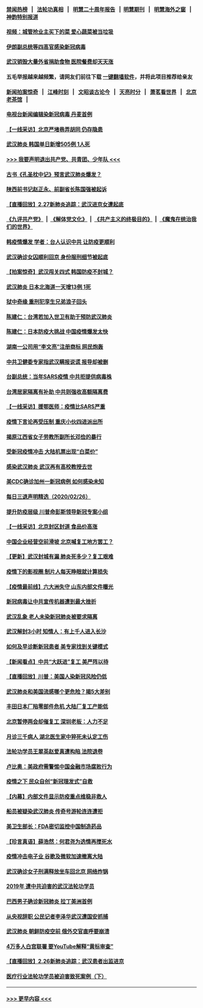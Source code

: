 #### [禁闻热榜](热点新闻.md?=0)  &nbsp;&nbsp;|&nbsp;&nbsp; [法轮功真相](https://github.com/gfw-breaker/truth/blob/master/README.md?=0) &nbsp;&nbsp;|&nbsp;&nbsp; [明慧二十周年报告](https://github.com/gfw-breaker/mh-reports/blob/master/README.md?=0) &nbsp;&nbsp;|&nbsp;&nbsp;[明慧期刊](https://github.com/gfw-breaker/mh-qikan) &nbsp;&nbsp;|&nbsp;&nbsp; [明慧海外之窗](https://github.com/gfw-breaker/mh-news/blob/master/README.md?=0) &nbsp;&nbsp;|&nbsp;&nbsp; [神韵特别报道](https://github.com/gfw-breaker/mh-news/blob/master/shenyun.md?=0)
#### [视频：城管抢业主买下的菜 爱心蔬菜被当垃圾](../pages/nsc413/n11900620.md?t=02280031) 
#### [伊朗副总统等四高官感染新冠病毒](../pages/nsc413/n11900818.md?t=02280031) 
#### [武汉销毁大量外省捐助食物 医院餐费却天天涨](../pages/nsc413/n11900633.md?t=02280031) 
#### 五毛举报越来越频繁，请网友们前往下载 [一键翻墙软件](https://github.com/gfw-breaker/ssr-accounts)，并将此项目推荐给亲友
#### [新闻拍案惊奇](https://github.com/gfw-breaker/banned-news/blob/master/pages/link4.md) &nbsp;&nbsp;|&nbsp;&nbsp; [江峰时刻](https://github.com/gfw-breaker/banned-news/blob/master/pages/link4.md) &nbsp;&nbsp;|&nbsp;&nbsp; [文昭谈古论今](https://github.com/gfw-breaker/banned-news/blob/master/pages/link4.md) &nbsp;&nbsp;|&nbsp;&nbsp; [天亮时分](https://github.com/gfw-breaker/banned-news/blob/master/pages/link4.md) &nbsp;&nbsp;|&nbsp;&nbsp; [萧茗看世界](https://github.com/gfw-breaker/banned-news/blob/master/pages/link4.md) &nbsp;&nbsp;|&nbsp;&nbsp; [北京老茶馆](https://github.com/gfw-breaker/banned-news/blob/master/pages/link4.md) &nbsp;&nbsp;|&nbsp;&nbsp; 
#### [电视台新闻编辑染新冠病毒 丹麦首例](../pages/nsc413/n11900794.md?t=02280031) 
#### [【一线采访】北京严堵巷弄胡同 仍存隐患](../pages/nsc413/n11900723.md?t=02280031) 
#### [武汉肺炎 韩国单日新增505例 1人死](../pages/nsc413/n11900450.md?t=02280031) 
#### [>>> 我要声明退出共产党、共青团、少年队 <<<](https://github.com/begood0513/goodnews/blob/master/quit/letter.md) 
#### [古书《孔圣枕中记》预言武汉肺炎爆发？](../pages/nsc413/n11899892.md?t=02280031) 
#### [陕西前书记赵正永、前副省长陈国强被起诉](../pages/nsc413/n11900182.md?t=02280031) 
#### [【直播回放】2.27新肺炎追踪：武汉进京女遭起底](../pages/nsc413/n11900415.md?t=02280031) 
#### [《九评共产党》](https://github.com/begood0513/9ping.md/blob/master/README.md) &nbsp;|&nbsp; [《解体党文化》](../../../../jtdwh.md/blob/master/README.md)  &nbsp;|&nbsp; [《共产主义的终极目的》](../../../../gczydzjmd.md/blob/master/README.md) &nbsp;|&nbsp; [《魔鬼在统治我们的世界》](../../../../mgztzwmdsj.md/blob/master/README.md) 
#### [韩疫情爆发 学者：台人认识中共 让防疫更顺利](../pages/nsc413/n11900509.md?t=02280031) 
#### [武汉确诊女囚顺利回京 身份服刑细节被起底](../pages/nsc413/n11900305.md?t=02280031) 
#### [【拍案惊奇】武汉闯关四式 韩国防疫不封城？](../pages/nsc413/n11899370.md?t=02280031) 
#### [武汉肺炎 日本北海道一天增13例 1死](../pages/nsc413/n11900329.md?t=02280031) 
#### [狱中奇缘  重刑犯孪生兄弟浪子回头](../pages/nsc413/n11898373.md?t=02280031) 
#### [陈建仁：台湾若加入世卫有助于预防武汉肺炎](../pages/nsc413/n11899571.md?t=02280031) 
#### [陈建仁：日本防疫大挑战 中国疫情爆发太快](../pages/nsc413/n11900169.md?t=02280031) 
#### [湖南一公司用“李文亮”注册商标 网民炮轰](../pages/nsc413/n11899932.md?t=02280031) 
#### [中共卫健委专家指武汉瞒报说谎 报导却被删](../pages/nsc413/n11899565.md?t=02280031) 
#### [台副总统：当年SARS疫情 中共拒提供病毒株](../pages/nsc413/n11899641.md?t=02280031) 
#### [台湾居家隔离有补助 中共则强收高额隔离费](../pages/nsc413/n11899333.md?t=02280031) 
#### [【一线采访】援鄂医师：疫情比SARS严重](../pages/nsc413/n11899583.md?t=02280031) 
#### [疫情下言论再受压制 重庆小伙四进派出所](../pages/nsc413/n11899264.md?t=02280031) 
#### [揭原江西省女子劳教所副所长邓俭的暴行](../pages/nsc413/n11898252.md?t=02280031) 
#### [受新冠疫情冲击 大陆机票出现“白菜价”](../pages/nsc413/n11899112.md?t=02280031) 
#### [感染武汉肺炎 武汉再有高校教授去世](../pages/nsc413/n11897445.md?t=02280031) 
#### [美CDC确诊加州一新冠病例 如何感染未知](../pages/nsc413/n11899165.md?t=02280031) 
#### [每日三退声明精选（2020/02/26）](../pages/nsc413/n11899235.md?t=02280031) 
#### [提升防疫层级 川普命彭斯领导新冠专案小组](../pages/nsc413/n11898934.md?t=02280031) 
#### [【一线采访】北京封区封道 食品价高涨](../pages/nsc413/n11898771.md?t=02280031) 
#### [中国企业经营空前滑坡 北京喊复工地方罢工？](../pages/nsc413/n11898503.md?t=02280031) 
#### [【更新】武汉封城有漏 肺炎死多少？复工艰难](../pages/nsc413/n11890652.md?t=02280031) 
#### [疫情下的影视圈 制片人每天睁眼就计算损失](../pages/nsc413/n11898270.md?t=02280031) 
#### [【疫情最前线】六大洲失守 山东内部文件曝光](../pages/nsc413/n11898455.md?t=02280031) 
#### [新冠病毒让中共宣传机器遭到最大挫折](../pages/nsc413/n11898739.md?t=02280031) 
#### [武汉乱象 老人未染新冠肺炎被要求隔离](../pages/nsc413/n11898557.md?t=02280031) 
#### [武汉解封3小时 知情人：有上千人进入长沙](../pages/nsc413/n11898505.md?t=02280031) 
#### [如何及早诊断新冠患者 美专家找到关键模式](../pages/nsc413/n11898626.md?t=02280031) 
#### [【新闻看点】中共“大跃进”复工 美严阵以待](../pages/nsc413/n11898221.md?t=02280031) 
#### [【直播回放】川普：美国人染新冠风险仍低](../pages/nsc413/n11898088.md?t=02280031) 
#### [武汉肺炎和美国流感哪个更危险？揭5大差别](../pages/nsc413/n11888203.md?t=02280031) 
#### [丰田日本厂陷零部件危机 大陆厂复工产能低](../pages/nsc413/n11898580.md?t=02280031) 
#### [北京暂停两会却催复工 深圳老板：人力不足](../pages/nsc413/n11898526.md?t=02280031) 
#### [月诊三千病人 湖北医生家中猝死未认定工伤](../pages/nsc413/n11898375.md?t=02280031) 
#### [法轮功学员王翠英赵爱真遭构陷 法院退卷](../pages/nsc413/n11897965.md?t=02280031) 
#### [卢比奥：美政府需警惕中国金融市场腐败行为](../pages/nsc413/n11898327.md?t=02280031) 
#### [疫情之下 民众自创“新冠理发式”自救](../pages/nsc413/n11898320.md?t=02280031) 
#### [【内幕】内部文件显示防疫重点维稳非救人](../pages/nsc413/n11896183.md?t=02280031) 
#### [船员被疑染武汉肺炎 传奇号游轮连连遭拒](../pages/nsc413/n11898226.md?t=02280031) 
#### [美卫生部长：FDA密切监控中国制造药品](../pages/nsc413/n11898231.md?t=02280031) 
#### [【珍言真语】薛浩然：何君尧为选情再搅死水](../pages/nsc413/n11898269.md?t=02280031) 
#### [疫情冲击电子业 谷歌及微软加速撤离大陆](../pages/nsc413/n11898078.md?t=02280031) 
#### [武汉确诊女子刑满释放坐车回北京 网络炸锅](../pages/nsc413/n11897989.md?t=02280031) 
#### [2019年 遭中共迫害的武汉法轮功学员](../pages/nsc413/n11897403.md?t=02280031) 
#### [巴西男子确诊新冠肺炎 拉丁美洲首例](../pages/nsc413/n11898020.md?t=02280031) 
#### [从央视辞职 公民记者李泽华武汉遭国安抓捕](../pages/nsc413/n11898004.md?t=02280031) 
#### [武汉肺炎 朝鲜防疫空前 俄外交官直呼要崩溃](../pages/nsc413/n11897857.md?t=02280031) 
#### [4万多人白宫联署 要YouTube解释“黄标审查”](../pages/nsc413/n11897803.md?t=02280031) 
#### [【直播回放】2.26新肺炎追踪：武汉患者出监进京](../pages/nsc413/n11897551.md?t=02280031) 
#### [医疗行业法轮功学员被迫害致死案例（下）](../pages/nsc413/n11885508.md?t=02280031) 

----
#### [ >>> 更早内容 <<< ](../indexes/nsc413-earlier.md)
